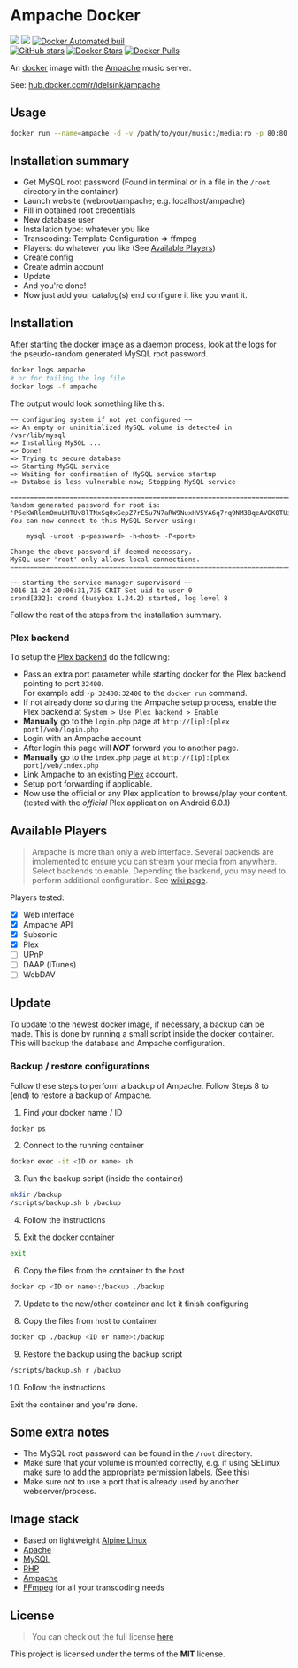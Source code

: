 # Ampache Docker
[![](https://images.microbadger.com/badges/version/idelsink/ampache.svg)](https://microbadger.com/images/idelsink/ampache "Get your own version badge on microbadger.com")
[![](https://images.microbadger.com/badges/image/idelsink/ampache.svg)](https://microbadger.com/images/idelsink/ampache "Get your own image badge on microbadger.com")
[![Docker Automated buil](https://img.shields.io/docker/automated/idelsink/ampache.svg)]()  
[![GitHub stars](https://img.shields.io/github/stars/idelsink/ampache-docker.svg?style=social&label=Star)]()
[![Docker Stars](https://img.shields.io/docker/stars/idelsink/ampache.svg)]()
[![Docker Pulls](https://img.shields.io/docker/pulls/idelsink/ampache.svg)]()

An [docker](https://hub.docker.com/r/idelsink/ampache/) image with the [Ampache](http://ampache.org/) music server.

See:  [hub.docker.com/r/idelsink/ampache](https://hub.docker.com/r/idelsink/ampache/)

## Usage

```sh
docker run --name=ampache -d -v /path/to/your/music:/media:ro -p 80:80 idelsink/ampache
```

## Installation summary

-   Get MySQL root password (Found in terminal or in a file in the `/root` directory in the container)
-   Launch website (webroot/ampache; e.g. localhost/ampache)
-   Fill in obtained root credentials
-   New database user
-   Installation type: whatever you like
-   Transcoding: Template Configuration => ffmpeg
-   Players: do whatever you like (See [Available Players](#available-players))
-   Create config
-   Create admin account
-   Update
-   And you're done!
-   Now just add your catalog(s) end configure it like you want it.

## Installation

After starting the docker image as a daemon process,
look at the logs for the pseudo-random generated MySQL root password.

```sh
docker logs ampache
# or for tailing the log file
docker logs -f ampache
```

The output would look something like this:

```text
~~ configuring system if not yet configured ~~
=> An empty or uninitialized MySQL volume is detected in /var/lib/mysql
=> Installing MySQL ...
=> Done!
=> Trying to secure database
=> Starting MySQL service
=> Waiting for confirmation of MySQL service startup
=> Databse is less vulnerable now; Stopping MySQL service

========================================================================
Random generated password for root is:
'P6eKWRlemOmuLHTUv8lTNxSq0xGepZ7rE5u7N7aRW9NuxHV5YA6q7rq9NM3BqeAVGK0TUi4DfCpcerXSR0MOlVJYl4RI0wHIHrlz'
You can now connect to this MySQL Server using:

    mysql -uroot -p<password> -h<host> -P<port>

Change the above password if deemed necessary.
MySQL user 'root' only allows local connections.
========================================================================

~~ starting the service manager supervisord ~~
2016-11-24 20:06:31,735 CRIT Set uid to user 0
crond[332]: crond (busybox 1.24.2) started, log level 8
```

Follow the rest of the steps from the installation summary.

### Plex backend

To setup the [Plex backend](https://github.com/ampache/ampache/wiki/API#plex-api) do the following:

-   Pass an extra port parameter while starting docker for the Plex backend pointing to port `32400`.  
    For example add `-p 32400:32400` to the `docker run` command.
-   If not already done so during the Ampache setup process, enable the Plex backend at `System > Use Plex backend > Enable`
-   **Manually** go to the `login.php` page at `http://[ip]:[plex port]/web/login.php`
-   Login with an Ampache account
-   After login this page will ***NOT*** forward you to another page.
-   **Manually** go to the `index.php` page at `http://[ip]:[plex port]/web/index.php`
-   Link Ampache to an existing [Plex](plex.tv) account.
-   Setup port forwarding if applicable.
-   Now use the official or any Plex application to browse/play your content. (tested with the *official* Plex application on Android 6.0.1)

## Available Players

> Ampache is more than only a web interface. Several backends are implemented to
> ensure you can stream your media from anywhere. Select backends to enable.
> Depending the backend, you may need to perform additional configuration.
> See [wiki page](https://github.com/ampache/ampache/wiki/API).

Players tested:

-   [x] Web interface
-   [x] Ampache API
-   [x] Subsonic    
-   [x] Plex       
-   [ ] UPnP         
-   [ ] DAAP (iTunes)
-   [ ] WebDAV        

## Update

To update to the newest docker image, if necessary, a backup can be made.
This is done by running a small script inside the docker container.
This will backup the database and Ampache configuration.

### Backup / restore configurations

Follow these steps to perform a backup of Ampache.
Follow Steps 8 to (end) to restore a backup of Ampache.

1.  Find your docker name / ID
```sh
docker ps
```

2.  Connect to the running container
```sh
docker exec -it <ID or name> sh
```

3.  Run the backup script (inside the container)
```sh
mkdir /backup
/scripts/backup.sh b /backup
```

4.  Follow the instructions

5.  Exit the docker container
```sh
exit
```

6.  Copy the files from the container to the host
```sh
docker cp <ID or name>:/backup ./backup
```

7.  Update to the new/other container and let it finish configuring

8.  Copy the files from host to container
```sh
docker cp ./backup <ID or name>:/backup
```

9.  Restore the backup using the backup script
```sh
/scripts/backup.sh r /backup
```

10. Follow the instructions

Exit the container and you're done.

## Some extra notes

-   The MySQL root password can be found in the `/root` directory.
-   Make sure that your volume is mounted correctly, e.g. if using SELinux make sure to add the appropriate permission labels. (See [this](https://docs.docker.com/engine/tutorials/dockervolumes/#/volume-labels))
-   Make sure not to use a port that is already used by another webserver/process.

## Image stack

-   Based on lightweight [Alpine Linux](https://alpinelinux.org/)
-   [Apache](https://httpd.apache.org/)
-   [MySQL](http://mariadb.org/)
-   [PHP](http://php.net/)
-   [Ampache](http://ampache.org/)
-   [FFmpeg](https://www.ffmpeg.org/) for all your transcoding needs

## License

> You can check out the full license [here](./LICENSE)

This project is licensed under the terms of the **MIT** license.
